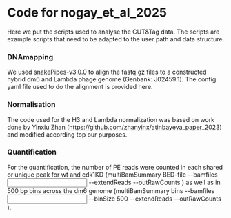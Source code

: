 # Code for nogay_et_al_2025

Here we put the scripts used to analyse the CUT&Tag data. The scripts are example scripts that need to be adapted to the user path and data structure.

###  DNAmapping
We used snakePipes-v3.0.0 to align the fastq.gz files to a constructed hybrid dm6 and Lambda phage genome (Genbank: J02459.1). The config yaml file used to do the alignment is provided here.

###  Normalisation
The code used for the H3 and Lambda normalization was based on work done by Yinxiu Zhan (https://github.com/zhanyinx/atinbayeva_paper_2023) and modified according top our purposes.

###  Quantification
For the quantification, the number of PE reads were counted in each shared or unique peak for wt and cdk1KD (multiBamSummary BED-file --bamfiles <input files> --extendReads --outRawCounts <file>) as well as in 500 bp bins across the dm6 genome (multiBamSummary bins --bamfiles <input files> --binSize 500 --extendReads --outRawCounts <file>).
